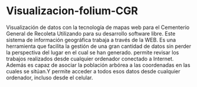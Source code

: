 # Visualizacion-folium-CGR
Visualización de datos con la tecnología de mapas web para el Cementerio General de Recoleta
Utilizando para su desarrollo software libre. Este sistema de información geográfica trabaja  a través de la WEB. Es una herramienta que facilita la gestión de una gran cantidad de datos sin perder la perspectiva del lugar en el cual se han generado. permite revisar los trabajos realizados desde cualquier ordenador conectado a Internet. Además es  capaz de asociar la población arbórea  a las coordenadas en las cuales se sitúan.Y permite acceder a todos esos datos desde cualquier ordenador, incluso desde el celular.
